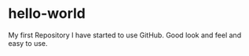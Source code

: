 # hello-world
My first Repository
I have started to use GitHub. Good look and feel and easy to use.
